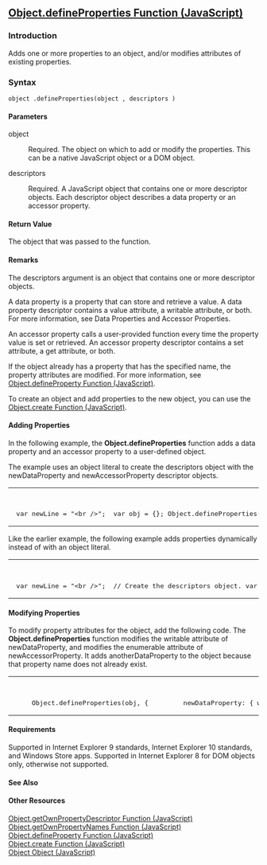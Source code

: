 ## [Object.defineProperties Function (JavaScript)](Object.defineProperties-Function.html)

### Introduction 

 Adds one or more properties to an object, and/or modifies attributes of existing properties.

### Syntax 

```
object .defineProperties(object , descriptors )
```

#### Parameters 

<div id="sectionSection0" class="section" name="collapseableSection" style="" expanded="true">
  <dl class="authored">
    <dt>
      <span class="parameter" sdata="paramReference" xmlns:util="util">object</span>
    </dt>
    <dd>
      <p xmlns:util="util">
        Required. The object on which to add or modify the properties. This can be a native JavaScript object or a DOM object.
      </p>
    </dd>
    <dt>
      <span class="parameter" sdata="paramReference" xmlns:util="util">descriptors</span>
    </dt>
    <dd>
      <p xmlns:util="util">
        Required. A JavaScript object that contains one or more descriptor objects. Each descriptor object describes a data property or an accessor property.
      </p>
    </dd>
  </dl>
</div>

#### Return Value 

<div id="returnValueSection" class="section" name="collapseableSection" style="">
  <p xmlns:util="util">
    The object that was passed to the function.
  </p>
</div>

#### Remarks 

<div id="languageReferenceRemarksSection" class="section" name="collapseableSection" style="">
  <p xmlns:util="util">
    The <span class="parameter" sdata="paramReference">descriptors</span> argument is an object that contains one or more descriptor objects.
  </p>
  <p xmlns:util="util">
    A <span class="term">data property</span> is a property that can store and retrieve a value. A data property descriptor contains a <span sdata="langKeyword" value="value"><span class=
    "keyword">value</span></span> attribute, a <span sdata="langKeyword" value="writable"><span class="keyword">writable</span></span> attribute, or both. For more information, see <span sdata=
    "link">Data Properties and Accessor Properties</span>.
  </p>
  <p xmlns:util="util">
    An <span class="term">accessor property</span> calls a user-provided function every time the property value is set or retrieved. An accessor property descriptor contains a <span sdata=
    "langKeyword" value="set"><span class="keyword">set</span></span> attribute, a <span sdata="langKeyword" value="get"><span class="keyword">get</span></span> attribute, or both.
  </p>
  <p xmlns:util="util">
    If the object already has a property that has the specified name, the property attributes are modified. For more information, see <span sdata="link"><a href=
    "c5d05346-940a-40c2-b12a-e8b25abc8d46.htm">Object.defineProperty Function (JavaScript)</a></span>.
  </p>
  <p xmlns:util="util">
    To create an object and add properties to the new object, you can use the <span sdata="link"><a href="0ad31f36-a9ee-444e-b0fe-c87843d03196.htm">Object.create Function (JavaScript)</a></span>.
  </p>
</div>

#### Adding Properties 

<div id="sectionSection1" class="section" name="collapseableSection" style="" expanded="true">
  <p xmlns:util="util">
    In the following example, the <b>Object.defineProperties</b> function adds a data property and an accessor property to a user-defined object.
  </p>
  <p xmlns:util="util">
    The example uses an object literal to create the <span class="parameter" sdata="paramReference">descriptors</span> object with the <span class="code">newDataProperty</span> and <span class=
    "code">newAccessorProperty</span> descriptor objects.
  </p>
  <div class="code">
    <table width="100%" cellspacing="0" cellpadding="0">
      <tr>
        <th>
          JavaScript&nbsp;
        </th>
        <th>
          <span class="copyCode" onclick="CopyCode(this)" onkeypress="CopyCode_CheckKey(this, event)" onmouseover="ChangeCopyCodeIcon(this)" onmouseout="ChangeCopyCodeIcon(this)" tabindex=
          "0"><img class="copyCodeImage" name="ccImage" align="absmiddle" alt="Copy image" title="Copy image" src="../icons/copycode.gif" />Copy Code</span>
        </th>
      </tr>
      <tr>
        <td colspan="2">
          <pre>
 var newLine = "&lt;br /&gt;";  var obj = {}; Object.defineProperties(obj, {     newDataProperty: {         value: 101,         writable: true,         enumerable: true,         configurable: true     },     newAccessorProperty: {         set: function (x) {             document.write("in property set accessor" + newLine);             this.newaccpropvalue = x;         },         get: function () {             document.write("in property get accessor" + newLine);             return this.newaccpropvalue;         },         enumerable: true,         configurable: true     }});  // Set the accessor property value. obj.newAccessorProperty = 10; document.write ("newAccessorProperty value: " + obj.newAccessorProperty + newLine);  // Output: // in property set accessor // in property get accessor // newAccessorProperty value: 10 
</pre>
        </td>
      </tr>
    </table>
  </div>
  <p xmlns:util="util">
    Like the earlier example, the following example adds properties dynamically instead of with an object literal.
  </p>
  <div class="code">
    <table width="100%" cellspacing="0" cellpadding="0">
      <tr>
        <th>
          JavaScript&nbsp;
        </th>
        <th>
          <span class="copyCode" onclick="CopyCode(this)" onkeypress="CopyCode_CheckKey(this, event)" onmouseover="ChangeCopyCodeIcon(this)" onmouseout="ChangeCopyCodeIcon(this)" tabindex=
          "0"><img class="copyCodeImage" name="ccImage" align="absmiddle" alt="Copy image" title="Copy image" src="../icons/copycode.gif" />Copy Code</span>
        </th>
      </tr>
      <tr>
        <td colspan="2">
          <pre>
 var newLine = "&lt;br /&gt;";  // Create the descriptors object. var descriptors = new Object();  // Add a data property descriptor to the descriptors object. descriptors.newDataProperty = new Object(); descriptors.newDataProperty.value = 101; descriptors.newDataProperty.writable = true; descriptors.newDataProperty.enumerable = true; descriptors.newDataProperty.configurable = true;  // Add an accessor property descriptor to the descriptors object. descriptors.newAccessorProperty = new Object(); descriptors.newAccessorProperty.set = function (x) {     document.write("in property set accessor" + newLine);     this.newaccpropvalue = x; }; descriptors.newAccessorProperty.get = function () {     document.write("in property get accessor" + newLine);     return this.newaccpropvalue; }; descriptors.newAccessorProperty.enumerable = true; descriptors.newAccessorProperty.configurable = true;  // Call the Object.defineProperties function. var obj = new Object(); Object.defineProperties(obj, descriptors);  // Set the accessor property value. obj.newAccessorProperty = 10; document.write ("newAccessorProperty value: " + obj.newAccessorProperty + newLine);  // Output: // in property set accessor // in property get accessor // newAccessorProperty value: 10 
</pre>
        </td>
      </tr>
    </table>
  </div>
</div>

#### Modifying Properties 

<div id="sectionSection2" class="section" name="collapseableSection" style="" expanded="true">
  <p xmlns:util="util"></p>
  <p xmlns:util="util">
    To modify property attributes for the object, add the following code. The <b>Object.defineProperties</b> function modifies the <span sdata="langKeyword" value="writable"><span class=
    "keyword">writable</span></span> attribute of <span class="code">newDataProperty</span>, and modifies the <span sdata="langKeyword" value="enumerable"><span class=
    "keyword">enumerable</span></span> attribute of <span class="code">newAccessorProperty</span>. It adds <span class="code">anotherDataProperty</span> to the object because that property name does
    not already exist.
  </p>
  <div class="code">
    <table width="100%" cellspacing="0" cellpadding="0">
      <tr>
        <th>
          &nbsp;
        </th>
        <th>
          <span class="copyCode" onclick="CopyCode(this)" onkeypress="CopyCode_CheckKey(this, event)" onmouseover="ChangeCopyCodeIcon(this)" onmouseout="ChangeCopyCodeIcon(this)" tabindex=
          "0"><img class="copyCodeImage" name="ccImage" align="absmiddle" alt="Copy image" title="Copy image" src="../icons/copycode.gif" />Copy Code</span>
        </th>
      </tr>
      <tr>
        <td colspan="2">
          <pre>
     Object.defineProperties(obj, {         newDataProperty: { writable: false },         newAccessorProperty: { enumerable: false },         anotherDataProperty: { value: "abc" }     }); 
</pre>
        </td>
      </tr>
    </table>
  </div>
</div>

#### Requirements 

<div id="requirementsTitleSection" class="section" name="collapseableSection" style="">
  <p xmlns:util="util">
    Supported in Internet Explorer 9 standards, Internet Explorer 10 standards, and Windows Store apps. Supported in Internet Explorer 8 for DOM objects only, otherwise not supported.
  </p>
</div>

#### See Also 

<div id="seeAlsoSection" class="section" name="collapseableSection" style="">
  <h4 class="subHeading">
    Other Resources
  </h4>
  <div class="seeAlsoStyle">
    <span sdata="link" xmlns:util="util"><a href="8f0e1c90-c4f9-44c4-bf76-726bacecbc14.htm">Object.getOwnPropertyDescriptor Function (JavaScript)</a></span>
  </div>
  <div class="seeAlsoStyle">
    <span sdata="link" xmlns:util="util"><a href="59f4b6b1-02be-44b3-a06c-a5ca8f70c3d8.htm">Object.getOwnPropertyNames Function (JavaScript)</a></span>
  </div>
  <div class="seeAlsoStyle">
    <span sdata="link" xmlns:util="util"><a href="c5d05346-940a-40c2-b12a-e8b25abc8d46.htm">Object.defineProperty Function (JavaScript)</a></span>
  </div>
  <div class="seeAlsoStyle">
    <span sdata="link" xmlns:util="util"><a href="0ad31f36-a9ee-444e-b0fe-c87843d03196.htm">Object.create Function (JavaScript)</a></span>
  </div>
  <div class="seeAlsoStyle">
    <span sdata="link" xmlns:util="util"><a href="d24ef8fc-217b-4828-94e1-19f72780bae0.htm">Object Object (JavaScript)</a></span>
  </div>
</div>

